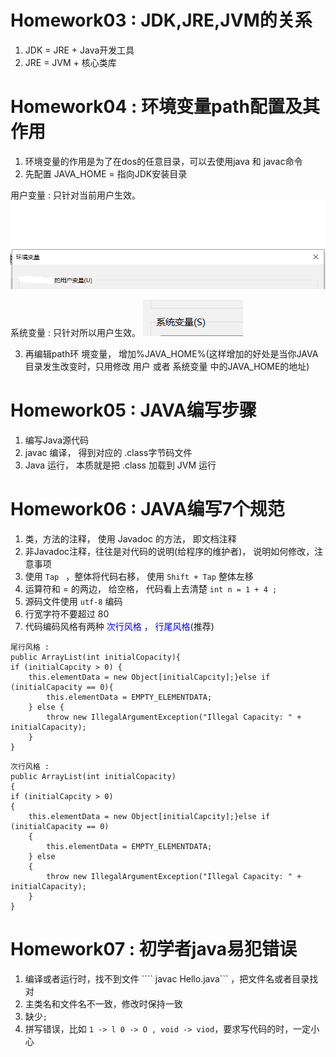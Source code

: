 # Homework03 : JDK,JRE,JVM的关系
 1. JDK = JRE + Java开发工具
 2. JRE = JVM + 核心类库 

# Homework04 : 环境变量path配置及其作用
 1. 环境变量的作用是为了在dos的任意目录，可以去使用java 和 javac命令
 2. 先配置 JAVA_HOME = 指向JDK安装目录

用户变量 : 只针对当前用户生效。
![变量](./Picture/Homework.png )  

系统变量 : 只针对所以用户生效。
![变量](./Picture/Homework1.png)

 3. 再编辑path环  境变量， 增加%JAVA_HOME%(这样增加的好处是当你JAVA目录发生改变时，只用修改  用户 或者  系统变量 中的JAVA_HOME的地址)

# Homework05 : JAVA编写步骤
1. 编写Java源代码
2. javac 编译， 得到对应的 .class字节码文件
3. Java 运行， 本质就是把 .class 加载到 JVM 运行

# Homework06 : JAVA编写7个规范
1. 类，方法的注释， 使用 Javadoc 的方法， 即文档注释
2. 非Javadoc注释，往往是对代码的说明(给程序的维护者)， 说明如何修改，注意事项
3. 使用 ```Tap ``` ，整体将代码右移， 使用 ``` Shift + Tap ``` 整体左移
4. 运算符和 = 的两边， 给空格， 代码看上去清楚 ```int n = 1 + 4 ; ```
5. 源码文件使用 ``` utf-8 ``` 编码
6. 行宽字符不要超过 80
7. 代码编码风格有两种 <font color = blue> 次行风格 </font>， <font color = blue>行尾风格</font>(推荐)
```
尾行风格 : 
public ArrayList(int initialCopacity){
if (initialCapcity > 0) {
    this.elementData = new Object[initialCapcity];}else if (initialCapacity == 0){
        this.elementData = EMPTY_ELEMENTDATA;
    } else {
        throw new IllegalArgumentException("Illegal Capacity: " + initialCapacity);
    }
}
```
```
次行风格 :
public ArrayList(int initialCopacity)
{
if (initialCapcity > 0) 
{
    this.elementData = new Object[initialCapcity];}else if (initialCapacity == 0)
    {
        this.elementData = EMPTY_ELEMENTDATA;
    } else 
    {
        throw new IllegalArgumentException("Illegal Capacity: " + initialCapacity);
    }
}

```

    


# Homework07 : 初学者java易犯错误
1. 编译或者运行时，找不到文件 ````  javac Hello.java``` ，把文件名或者目录找对
2. 主类名和文件名不一致，修改时保持一致
3. 缺少```;```
4. 拼写错误，比如 ```1 -> l 0 -> O , void -> viod```，要求写代码的时，一定小心